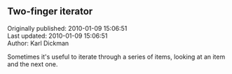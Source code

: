 ## Two-finger iterator  
Originally published: 2010-01-09 15:06:51  
Last updated: 2010-01-09 15:06:51  
Author: Karl Dickman  
  
Sometimes it's useful to iterate through a series of items, looking at an item and the next one.